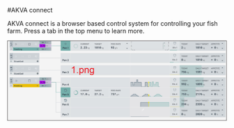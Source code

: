 #AKVA connect

AKVA connect is a browser based control system for controlling your fish farm. Press a tab in the top menu to learn more.

![Screenshot](img/1.png)

